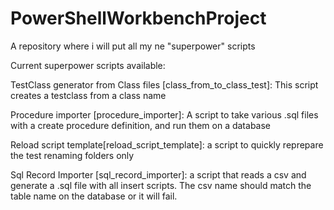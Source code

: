 # PowerShellWorkbenchProject
A repository where i will put all my ne "superpower" scripts

Current superpower scripts available:

TestClass generator from Class files [class_from_to_class_test]: This script creates a testclass from a class name

Procedure importer [procedure_importer]: A script to take various .sql files with a create procedure definition, and run them on a database

Reload script template[reload_script_template]: a script to quickly reprepare the test renaming folders only

Sql Record Importer [sql_record_importer]: a script that reads a csv and generate a .sql file with all insert scripts. The csv name should match the table name on the database or it will fail.